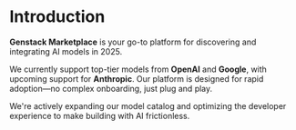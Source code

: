 # Introduction

**Genstack Marketplace** is your go-to platform for discovering and integrating AI models in 2025.

We currently support top-tier models from **OpenAI** and **Google**, with upcoming support for **Anthropic**. Our platform is designed for rapid adoption—no complex onboarding, just plug and play.

We're actively expanding our model catalog and optimizing the developer experience to make building with AI frictionless.

